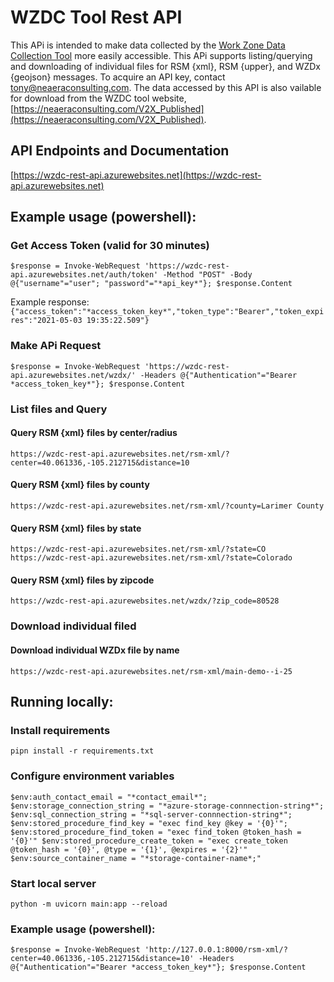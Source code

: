# WZDC Tool Rest API

This APi is intended to make data collected by the [Work Zone Data Collection Tool](https://github.com/TonyEnglish/Work_Zone_Data_Collection_Toolset) more easily accessible. This APi supports listing/querying and downloading of individual files for RSM {xml}, RSM {upper}, and WZDx {geojson} messages. To acquire an API key, contact [tony@neaeraconsulting.com](mailto://tony@neaeraconsulting.com). The data accessed by this API is also vailable for download from the WZDC tool website, [https://neaeraconsulting.com/V2X_Published](https://neaeraconsulting.com/V2X_Published). 

## API Endpoints and Documentation
[https://wzdc-rest-api.azurewebsites.net](https://wzdc-rest-api.azurewebsites.net)

## Example usage (powershell):
### Get Access Token (valid for 30 minutes)
`$response = Invoke-WebRequest 'https://wzdc-rest-api.azurewebsites.net/auth/token' -Method "POST" -Body @{"username"="user"; "password"="*api_key*"}; $response.Content`

Example response: `{"access_token":"*access_token_key*","token_type":"Bearer","token_expires":"2021-05-03 19:35:22.509"}`

### Make APi Request
`$response = Invoke-WebRequest 'https://wzdc-rest-api.azurewebsites.net/wzdx/' -Headers @{"Authentication"="Bearer *access_token_key*"}; $response.Content`

### List files and Query
#### Query RSM {xml} files by center/radius
`https://wzdc-rest-api.azurewebsites.net/rsm-xml/?center=40.061336,-105.212715&distance=10`

#### Query RSM {xml} files by county
`https://wzdc-rest-api.azurewebsites.net/rsm-xml/?county=Larimer County`

#### Query RSM {xml} files by state
`https://wzdc-rest-api.azurewebsites.net/rsm-xml/?state=CO`
`https://wzdc-rest-api.azurewebsites.net/rsm-xml/?state=Colorado`

#### Query RSM {xml} files by zipcode
`https://wzdc-rest-api.azurewebsites.net/wzdx/?zip_code=80528`

### Download individual filed
#### Download individual WZDx file by name
`https://wzdc-rest-api.azurewebsites.net/rsm-xml/main-demo--i-25`


## Running locally: 

### Install requirements
`pipn install -r requirements.txt`

### Configure environment variables
`$env:auth_contact_email = "*contact_email*";
$env:storage_connection_string = "*azure-storage-connnection-string*";
$env:sql_connection_string = "*sql-server-connnection-string*";
$env:stored_procedure_find_key = "exec find_key @key = '{0}'";
$env:stored_procedure_find_token = "exec find_token @token_hash = '{0}'"
$env:stored_procedure_create_token = "exec create_token @token_hash = '{0}', @type = '{1}', @expires = '{2}'"
$env:source_container_name = "*storage-container-name*;"`

### Start local server
`python -m uvicorn main:app --reload`

### Example usage (powershell):
`$response = Invoke-WebRequest 'http://127.0.0.1:8000/rsm-xml/?center=40.061336,-105.212715&distance=10' -Headers @{"Authentication"="Bearer *access_token_key*"}; $response.Content`

